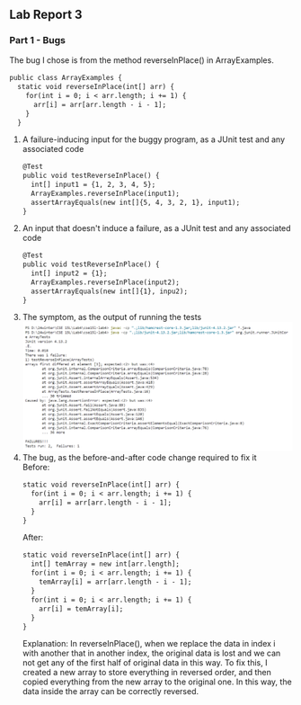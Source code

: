 ## Lab Report 3
### Part 1 - Bugs
The bug I chose is from the method reverseInPlace() in ArrayExamples.
```
public class ArrayExamples {
  static void reverseInPlace(int[] arr) {
    for(int i = 0; i < arr.length; i += 1) {
      arr[i] = arr[arr.length - i - 1];
    }
  }
```
1. A failure-inducing input for the buggy program, as a JUnit test and any associated code
   ```
   @Test
   public void testReverseInPlace() {
     int[] input1 = {1, 2, 3, 4, 5};
     ArrayExamples.reverseInPlace(input1);
     assertArrayEquals(new int[]{5, 4, 3, 2, 1}, input1);
   }
   ```
2. An input that doesn't induce a failure, as a JUnit test and any associated code
   ```
   @Test
   public void testReverseInPlace() {
     int[] input2 = {1};
     ArrayExamples.reverseInPlace(input2);
     assertArrayEquals(new int[]{1}, inpu2);
   }
   ```
3. The symptom, as the output of running the tests
   ![Image](Screenshot.png)
4. The bug, as the before-and-after code change required to fix it  
   Before:
   ```
   static void reverseInPlace(int[] arr) {
     for(int i = 0; i < arr.length; i += 1) {
       arr[i] = arr[arr.length - i - 1];
     }
   }
   ```
   After:
   ```
   static void reverseInPlace(int[] arr) {
     int[] temArray = new int[arr.length];
     for(int i = 0; i < arr.length; i += 1) {
       temArray[i] = arr[arr.length - i - 1];
     }
     for(int i = 0; i < arr.length; i += 1) {
       arr[i] = temArray[i];
     }
   }
   ```
   Explanation:
   In reverseInPlace(), when we replace the data in index i with another that in another index, the original data is lost and we can not get any of the first half of original data in this way. To fix this, I created a new array to store everything in reversed order, and then copied everything from the new array to the original one. In this way, the data inside the array can be correctly reversed. 
